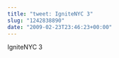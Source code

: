 ```yaml
---
title: "tweet: IgniteNYC 3"
slug: "1242838890"
date: "2009-02-23T23:46:23+00:00"
---
```

IgniteNYC 3